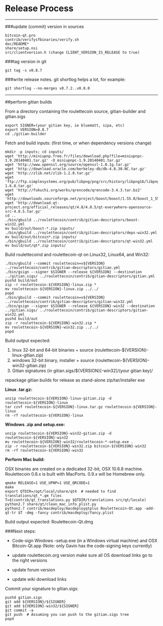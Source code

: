 Release Process
====================

* * *

###update (commit) version in sources


	bitcoin-qt.pro
	contrib/verifysfbinaries/verify.sh
	doc/README*
	share/setup.nsi
	src/clientversion.h (change CLIENT_VERSION_IS_RELEASE to true)

###tag version in git

	git tag -s v0.8.7

###write release notes. git shortlog helps a lot, for example:

	git shortlog --no-merges v0.7.2..v0.8.0

* * *

##perform gitian builds

 From a directory containing the roulettecoin source, gitian-builder and gitian.sigs
  
	export SIGNER=(your gitian key, ie bluematt, sipa, etc)
	export VERSION=0.8.7
	cd ./gitian-builder

 Fetch and build inputs: (first time, or when dependency versions change)

	mkdir -p inputs; cd inputs/
	wget 'http://miniupnp.free.fr/files/download.php?file=miniupnpc-1.9.20140401.tar.gz' -O miniupnpc-1.9.20140401.tar.gz'
	wget 'http://www.openssl.org/source/openssl-1.0.1g.tar.gz'
	wget 'http://download.oracle.com/berkeley-db/db-4.8.30.NC.tar.gz'
	wget 'http://zlib.net/zlib-1.2.8.tar.gz'
	wget 'ftp://ftp.simplesystems.org/pub/libpng/png/src/history/libpng16/libpng-1.6.8.tar.gz'
	wget 'http://fukuchi.org/works/qrencode/qrencode-3.4.3.tar.bz2'
	wget 'http://downloads.sourceforge.net/project/boost/boost/1.55.0/boost_1_55_0.tar.bz2'
	wget 'http://download.qt-project.org/official_releases/qt/4.8/4.8.5/qt-everywhere-opensource-src-4.8.5.tar.gz'
	cd ..
	./bin/gbuild ../roulettecoin/contrib/gitian-descriptors/boost-win32.yml
	mv build/out/boost-*.zip inputs/
	./bin/gbuild ../roulettecoin/contrib/gitian-descriptors/deps-win32.yml
	mv build/out/bitcoin*.zip inputs/
	./bin/gbuild ../roulettecoin/contrib/gitian-descriptors/qt-win32.yml
	mv build/out/qt*.zip inputs/

 Build roulettecoind and roulettecoin-qt on Linux32, Linux64, and Win32:
  
	./bin/gbuild --commit roulettecoin=v${VERSION} ../roulettecoin/contrib/gitian-descriptors/gitian.yml
	./bin/gsign --signer $SIGNER --release ${VERSION} --destination ../gitian.sigs/ ../roulettecoin/contrib/gitian-descriptors/gitian.yml
	pushd build/out
	zip -r roulettecoin-${VERSION}-linux.zip *
	mv roulettecoin-${VERSION}-linux.zip ../../
	popd
	./bin/gbuild --commit roulettecoin=v${VERSION} ../roulettecoin/contrib/gitian-descriptors/gitian-win32.yml
	./bin/gsign --signer $SIGNER --release ${VERSION}-win32 --destination ../gitian.sigs/ ../roulettecoin/contrib/gitian-descriptors/gitian-win32.yml
	pushd build/out
	zip -r roulettecoin-${VERSION}-win32.zip *
	mv roulettecoin-${VERSION}-win32.zip ../../
	popd

  Build output expected:

  1. linux 32-bit and 64-bit binaries + source (roulettecoin-${VERSION}-linux-gitian.zip)
  2. windows 32-bit binary, installer + source (roulettecoin-${VERSION}-win32-gitian.zip)
  3. Gitian signatures (in gitian.sigs/${VERSION}[-win32]/(your gitian key)/

repackage gitian builds for release as stand-alone zip/tar/installer exe

**Linux .tar.gz:**

	unzip roulettecoin-${VERSION}-linux-gitian.zip -d roulettecoin-${VERSION}-linux
	tar czvf roulettecoin-${VERSION}-linux.tar.gz roulettecoin-${VERSION}-linux
	rm -rf roulettecoin-${VERSION}-linux

**Windows .zip and setup.exe:**

	unzip roulettecoin-${VERSION}-win32-gitian.zip -d roulettecoin-${VERSION}-win32
	mv roulettecoin-${VERSION}-win32/roulettecoin-*-setup.exe .
	zip -r roulettecoin-${VERSION}-win32.zip bitcoin-${VERSION}-win32
	rm -rf roulettecoin-${VERSION}-win32

**Perform Mac build:**

  OSX binaries are created on a dedicated 32-bit, OSX 10.6.8 machine.
  Roulettecoin 0.8.x is built with MacPorts.  0.9.x will be Homebrew only.

	qmake RELEASE=1 USE_UPNP=1 USE_QRCODE=1
	make
	export QTDIR=/opt/local/share/qt4  # needed to find translations/qt_*.qm files
	T=$(contrib/qt_translations.py $QTDIR/translations src/qt/locale)
	python2.7 share/qt/clean_mac_info_plist.py
	python2.7 contrib/macdeploy/macdeployqtplus Roulettecoin-Qt.app -add-qt-tr $T -dmg -fancy contrib/macdeploy/fancy.plist

 Build output expected: Roulettecoin-Qt.dmg

###Next steps:

* Code-sign Windows -setup.exe (in a Windows virtual machine) and
  OSX Bitcoin-Qt.app (Note: only Gavin has the code-signing keys currently)

* update roulettecoin.org version
  make sure all OS download links go to the right versions

* update forum version

* update wiki download links

Commit your signature to gitian.sigs:

	pushd gitian.sigs
	git add ${VERSION}/${SIGNER}
	git add ${VERSION}-win32/${SIGNER}
	git commit -a
	git push  # Assuming you can push to the gitian.sigs tree
	popd

